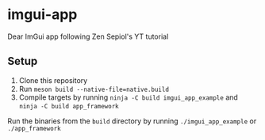 # imgui-app
Dear ImGui app following Zen Sepiol's YT tutorial

## Setup
1. Clone this repository
2. Run `meson build --native-file=native.build`
3. Compile targets by running `ninja -C build imgui_app_example` and `ninja -C build app_framework`

Run the binaries from the `build` directory by running `./imgui_app_example` or `./app_framework`
